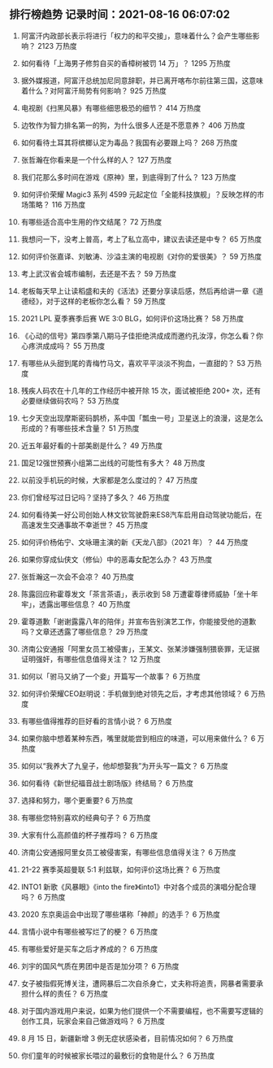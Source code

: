 
## 排行榜趋势 记录时间：2021-08-16 06:07:02
  
  1. 阿富汗内政部长表示将进行「权力的和平交接」，意味着什么？会产生哪些影响？ 2123 万热度
    
  2. 如何看待「上海男子修剪自买的香樟树被罚 14 万」？ 1295 万热度
    
  3. 据外媒报道，阿富汗总统加尼同意辞职，并已离开喀布尔前往第三国，这意味着什么？对阿富汗局势有何影响？ 925 万热度
    
  4. 电视剧《扫黑风暴》有哪些细思极恐的细节？ 414 万热度
    
  5. 边牧作为智力排名第一的狗，为什么很多人还是不愿意养？ 406 万热度
    
  6. 如何看待土耳其将槟榔认定为毒品？我国有必要跟上吗？ 268 万热度
    
  7. 张哲瀚在你看来是一个什么样的人？ 127 万热度
    
  8. 我们花那么多时间在游戏《原神》里，到底得到了什么？ 123 万热度
    
  9. 如何评价荣耀 Magic3 系列 4599 元起定位「全能科技旗舰」？反映怎样的市场策略？ 116 万热度
    
  10. 有哪些适合高中生用的作文结尾？ 72 万热度
    
  11. 我想问一下，没考上普高，考上了私立高中，建议去读还是中专？ 65 万热度
    
  12. 如何评价张嘉译、刘敏涛、沙溢主演的电视剧《对你的爱很美》？ 59 万热度
    
  13. 考上武汉省会城市编制，去还是不去？ 59 万热度
    
  14. 老板每天早上让读稻盛和夫的《活法》还要分享读后感，然后再给讲一章《道德经》，对于这样的老板你怎么看？ 59 万热度
    
  15. 2021 LPL 夏季赛季后赛 WE 3:0 BLG，如何评价这场比赛？ 58 万热度
    
  16. 《心动的信号》第四季第八期马子佳拒绝洪成成而邀约孔汝淳，你怎么看？你心疼洪成成吗？ 55 万热度
    
  17. 有哪些从头甜到尾的青梅竹马文，喜欢平平淡淡不狗血，一直甜的？ 53 万热度
    
  18. 残疾人码农在十几年的工作经历中被开除 15 次，面试被拒绝 200+ 次，还有必要继续做码农吗？ 53 万热度
    
  19. 七夕天空出现摩斯密码鹊桥，系中国「瓢虫一号」卫星送上的浪漫，这是怎么形成的？有哪些技术含量？ 51 万热度
    
  20. 近五年最好看的十部美剧是什么？ 49 万热度
    
  21. 国足12强世预赛小组第二出线的可能性有多大？ 48 万热度
    
  22. 以前没手机玩的时候，大家都是怎么度过的？ 47 万热度
    
  23. 你们曾经写过日记吗？坚持了多久？ 46 万热度
    
  24. 如何看待美一好公司创始人林文钦驾驶蔚来ES8汽车启用自动驾驶功能后，在高速发生交通事故不幸逝世？ 45 万热度
    
  25. 如何评价杨佑宁、文咏珊主演的新《天龙八部》（2021 年）？ 44 万热度
    
  26. 如果你穿成仙侠文（修仙）中的恶毒女配怎么办？ 43 万热度
    
  27. 张哲瀚这一次会不会凉？ 40 万热度
    
  28. 陈露回应称霍尊发文「茶言茶语」，表示收到 58 万遭霍尊律师威胁「坐十年牢」，透露出哪些信息？ 40 万热度
    
  29. 霍尊道歉「谢谢露露八年的陪伴」并宣布告别演艺工作，你能接受他的道歉吗？文章还透露了哪些信息？ 29 万热度
    
  30. 济南公安通报「阿里女员工被侵害」，王某文、张某涉嫌强制猥亵罪，无证据证明强奸，有哪些信息值得关注？ 12 万热度
    
  31. 如何以「驸马又纳了一个妾」开篇写一个故事？ 6 万热度
    
  32. 如何评价荣耀CEO赵明说：手机做到绝对领先之后，才考虑其他领域？ 6 万热度
    
  33. 有哪些值得推荐的巨好看的言情小说？ 6 万热度
    
  34. 如果你脑中想着某种东西，嘴里就能尝到相应的味道，可以用来做什么？ 6 万热度
    
  35. 如何以“我养大了九皇子，他却想娶我”为开头写一篇文？ 6 万热度
    
  36. 如何看待《新世纪福音战士剧场版》终结局？ 6 万热度
    
  37. 选择和努力，哪个更重要? 6 万热度
    
  38. 有哪些您特别喜欢的经典句子？ 6 万热度
    
  39. 大家有什么高颜值的杯子推荐吗？ 6 万热度
    
  40. 济南公安通报阿里女员工被侵害案，有哪些信息值得关注？ 6 万热度
    
  41. 21-22 赛季英超曼联 5:1 利兹联，如何评价这场比赛？ 6 万热度
    
  42. INTO1 新歌《风暴眼》《into the fire》《into1》中对各个成员的演唱分配合理吗？ 6 万热度
    
  43. 2020 东京奥运会中出现了哪些堪称「神颜」的选手？ 6 万热度
    
  44. 言情小说中有哪些被写烂了的梗？ 6 万热度
    
  45. 有哪些爱好是买车之后才养成的？ 6 万热度
    
  46. 刘宇的国风气质在男团中是否是加分项？ 6 万热度
    
  47. 女子被指假死博关注，遭网暴后二次自杀身亡，丈夫称将追责，网暴者需要承担什么样的责任？ 6 万热度
    
  48. 对于国内游戏用户来说，如果为他们提供一个不需要编程，也不需要写逻辑的创作工具，玩家会来自己做游戏吗？ 6 万热度
    
  49. 8 月 15 日，新疆新增 3 例无症状感染者，目前情况如何？ 6 万热度
    
  50. 你们童年的时候被家长喂过的最敷衍的食物是什么？ 6 万热度
    